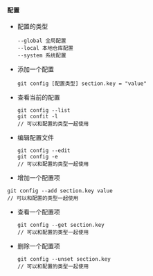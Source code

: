 #### 配置

* 配置的类型

  ```
  --global 全局配置
  --local 本地仓库配置
  --system 系统配置
  ```

* 添加一个配置

  ```
  git config [配置类型] section.key = "value"
  ```

* 查看当前的配置

  ```
  git config --list
  git confit -l
  // 可以和配置的类型一起使用
  ```

* 编辑配置文件

  ```
  git config --edit
  git config -e
  // 可以和配置的类型一起使用
  ```

*  增加一个配置项

  ```
  git config --add section.key value 
  // 可以和配置的类型一起使用
  ```

* 查看一个配置项

  ```
  git config --get section.key
  // 可以和配置的类型一起使用
  ```

* 删除一个配置项

  ```
  git config --unset section.key
  // 可以和配置的类型一起使用
  ```

  